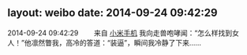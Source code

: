 layout: weibo
date: 2014-09-24 09:42:29
---
<meta name="referrer" content="no-referrer" />

2014-09-24 09:42:29  &nbsp;&nbsp;&nbsp;&nbsp;&nbsp;&nbsp; 来自 <a href="http://app.weibo.com/t/feed/22zMnn" rel="nofollow">小米手机</a>
我向走兽咆哮闻：“怎么样找到女人！”他凛然瞥我，高冷的答道：“装逼”，瞬间我冷静了下来…… ​​​
